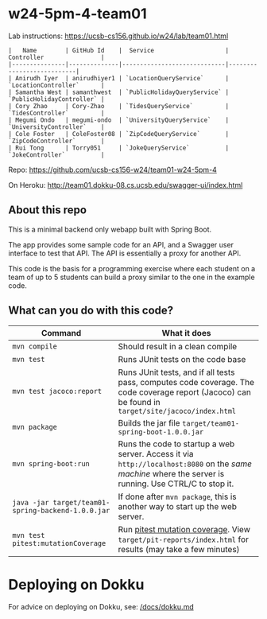 # w24-5pm-4-team01

Lab instructions: <https://ucsb-cs156.github.io/w24/lab/team01.html>

```
|   Name        | GitHub Id    |  Service                    | Controller                |
|---------------|--------------|-----------------------------|---------------------------|
| Anirudh Iyer  | anirudhiyer1 | `LocationQueryService`      | `LocationController`      |
| Samantha West | samanthwest  | `PublicHolidayQueryService` | `PublicHolidayController` |
| Cory Zhao     | Cory-Zhao    | `TidesQueryService`         | `TidesController`         |
| Megumi Ondo   | megumi-ondo  | `UniversityQueryService`    | `UniversityController`    |
| Cole Foster   | ColeFoster08 | `ZipCodeQueryService`       | `ZipCodeController`       |
| Rui Tong      | Torry051     | `JokeQueryService`          | `JokeController`          |
```

Repo: https://github.com/ucsb-cs156-w24/team01-w24-5pm-4

On Heroku: http://team01.dokku-08.cs.ucsb.edu/swagger-ui/index.html

## About this repo

This is a minimal backend only webapp built with Spring Boot.

The app provides some sample code for an API, and a Swagger user interface
to test that API.  The API is essentially a proxy for another API.

This code is the basis for a programming exercise where each student on a
team of up to 5 students can build a proxy similar to the one in the example code.

## What can you do with this code?

| Command | What it does   |
|----------|---------------------------------------|
| `mvn compile` | Should result in a clean compile |
| `mvn test` | Runs JUnit tests on the code base |
| `mvn test jacoco:report` | Runs JUnit tests, and if all tests pass, computes code coverage.  The code coverage report (Jacoco) can be found in `target/site/jacoco/index.html` |
| `mvn package` | Builds the jar file `target/team01-spring-boot-1.0.0.jar` |
| `mvn spring-boot:run` | Runs the code to startup a web server.  Access it via `http://localhost:8080` on the *same machine* where the server is running.  Use CTRL/C to stop it. |
| `java -jar target/team01-spring-backend-1.0.0.jar` | If done after `mvn package`, this is another way to start up the web server.|
| `mvn test pitest:mutationCoverage` | Run [pitest mutation coverage](https://pitest.org).  View `target/pit-reports/index.html` for results (may take a few minutes)|

# Deploying on Dokku

For advice on deploying on Dokku, see: [/docs/dokku.md](/docs/dokku.md)
